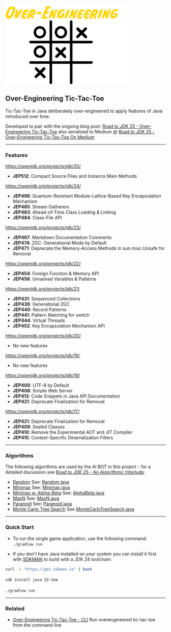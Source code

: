![Over-Engineering TicTacToe](oe-tictactoe.png)

Over-Engineering Tic-Tac-Toe
---

Tic-Tac-Toe in Java deliberately over-engineered to apply features of Java introduced over time.

Developed to pair with the ongoing blog post: [Road to JDK 25 - Over-Engineering Tic-Tac-Toe](https://sympatheticengineering.com/Library/03-Resources/Road-to-JDK-25---Over-Engineering-Tic-Tac-Toe!) also serialized to Medium @ [Road to JDK 25 - Over-Engineering Tic-Tac-Toe On Medium](https://briancorbinxyz.medium.com/list/road-to-jdk-25-d0f656f66a8f)

---

### Features

https://openjdk.org/projects/jdk/25/

- **JEP512**:   Compact Source Files and Instance Main Methods

https://openjdk.org/projects/jdk/24/
- **JEP496**:   Quantum-Resistant Module-Lattice-Based Key Encapsulation Mechanism
- **JEP485**:   Stream Gatherers
- **JEP483**:   Ahead-of-Time Class Loading & Linking
- **JEP484**:   Class-File API

https://openjdk.org/projects/jdk/23/

- **JEP467**:   Markdown Documentation Comments	
- **JEP474**:   ZGC: Generational Mode by Default
- **JEP471**:   Deprecate the Memory-Access Methods in sun.misc.Unsafe for Removal

https://openjdk.org/projects/jdk/22/

- **JEP454**:	Foreign Function & Memory API
- **JEP456**:	Unnamed Variables & Patterns

https://openjdk.org/projects/jdk/21/

- **JEP431**:	Sequenced Collections
- **JEP439**:	Generational ZGC
- **JEP440**:	Record Patterns
- **JEP441**:	Pattern Matching for switch
- **JEP444**:	Virtual Threads
- **JEP452**:	Key Encapsulation Mechanism API

https://openjdk.org/projects/jdk/20/

- No new features

https://openjdk.org/projects/jdk/19/

- No new features

https://openjdk.org/projects/jdk/18/

- **JEP400**:	UTF-8 by Default
- **JEP408**:	Simple Web Server
- **JEP413**:	Code Snippets in Java API Documentation
- **JEP421**:	Deprecate Finalization for Removal

https://openjdk.org/projects/jdk/17/

- **JEP421**:	Deprecate Finalization for Removal
- **JEP409**:	Sealed Classes
- **JEP410**:	Remove the Experimental AOT and JIT Compiler
- **JEP415**:	Context-Specific Deserialization Filters

---

### Algorithms

The following algorithms are used by the AI BOT in this project - for a detailed discussion see [Road to JDK 25 - An Algorithmic Interlude](https://briancorbinxyz.medium.com/over-engineering-tic-tac-toe-an-algorithmic-interlude-8af3aa13173a):

- [Random](https://en.wikipedia.org/wiki/Randomness) See: [Random.java](api/src/main/java/org/xxdc/oss/example/bot/Random.java)
- [Minimax](https://en.wikipedia.org/wiki/Minimax) See: [Minimax.java](api/src/main/java/org/xxdc/oss/example/bot/Minimax.java)
- [Minimax w. Alpha-Beta](https://en.wikipedia.org/wiki/Alpha-beta_pruning) See: [AlphaBeta.java](api/src/main/java/org/xxdc/oss/example/bot/AlphaBeta.java)
- [MaxN](https://en.wikipedia.org/wiki/Maxn_algorithm) See: [MaxN.java](api/src/main/java/org/xxdc/oss/example/bot/MaxN.java)
- [Paranoid](https://en.wikipedia.org/wiki/Paranoid_AI) See: [Paranoid.java](api/src/main/java/org/xxdc/oss/example/bot/Paranoid.java)
- [Monte Carlo Tree Search](https://en.wikipedia.org/wiki/Monte_Carlo_method) See [MonteCarloTreeSearch.java](api/src/main/java/org/xxdc/oss/example/bot/MonteCarloTreeSearch.java)


---

### Quick Start

- To run the single game application, use the following command: `./gradlew run`

- If you don't have Java installed on your system you can install it first with [SDKMAN](https://sdkman.io/) to build with a JDK 24 toolchain:

```bash
curl -s "https://get.sdkman.io" | bash

sdk install java 23-tem

./gradlew run
```

---

### Related

- [Over-Engineering Tic-Tac-Toe - CLI](https://github.com/briancorbinxyz/overengineering-tictactoe-cli) Run overengineered tic-tac-toe from the command line
